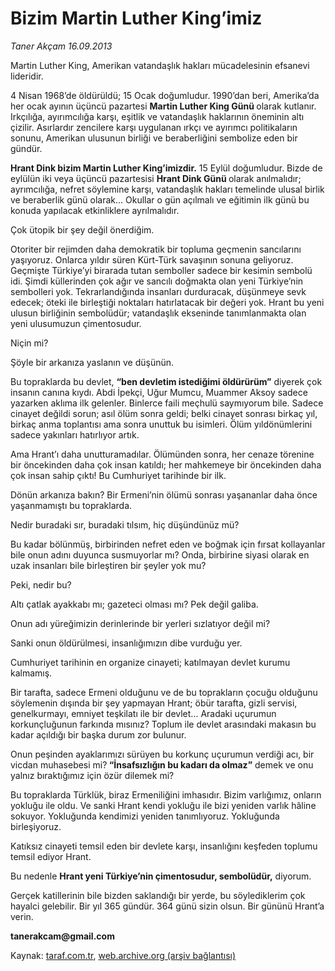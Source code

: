 # Bizim Martin Luther King’imiz

*Taner Akçam 16.09.2013*

<div class="yazi"><p>Martin Luther King, Amerikan vatandaşlık hakları mücadelesinin efsanevi lideridir.</p>
<p>4 Nisan 1968’de öldürüldü; 15 Ocak doğumludur. 1990’dan beri, Amerika’da her ocak ayının üçüncü pazartesi <strong>Martin Luther King Günü </strong>olarak kutlanır. Irkçılığa, ayırımcılığa karşı, eşitlik ve vatandaşlık haklarının öneminin altı çizilir. Asırlardır zencilere karşı uygulanan ırkçı ve ayırımcı politikaların sonunu, Amerikan ulusunun birliği ve beraberliğini sembolize eden bir gündür.</p>
<p><strong>Hrant Dink bizim Martin Luther King’imizdir.</strong> 15 Eylül doğumludur. Bizde de eylülün iki veya üçüncü pazartesisi <strong>Hrant Dink Günü </strong>olarak anılmalıdır; ayrımcılığa, nefret söylemine karşı, vatandaşlık hakları temelinde ulusal birlik ve beraberlik günü olarak... Okullar o gün açılmalı ve eğitimin ilk günü bu konuda yapılacak etkinliklere ayrılmalıdır.</p>
<p>Çok ütopik bir şey değil önerdiğim.</p>
<p>Otoriter bir rejimden daha demokratik bir topluma geçmenin sancılarını yaşıyoruz. Onlarca yıldır süren Kürt-Türk savaşının sonuna geliyoruz. Geçmişte Türkiye’yi birarada tutan semboller sadece bir kesimin sembolü idi. Şimdi küllerinden çok ağır ve sancılı doğmakta olan yeni Türkiye’nin sembolleri yok. Tekrarlandığında insanları durduracak, düşünmeye sevk edecek; öteki ile birleştiği noktaları hatırlatacak bir değeri yok. Hrant bu yeni ulusun birliğinin sembolüdür; vatandaşlık ekseninde tanımlanmakta olan yeni ulusumuzun çimentosudur.</p>
<p>Niçin mi?</p>
<p>Şöyle bir arkanıza yaslanın ve düşünün.</p>
<p>Bu topraklarda bu devlet, <strong>“ben devletim istediğimi öldürürüm”</strong> diyerek çok insanın canına kıydı. Abdi İpekçi, Uğur Mumcu, Muammer Aksoy sadece yazarken aklıma ilk gelenler. Binlerce faili meçhulü saymıyorum bile. Sadece cinayet değildi sorun; asıl ölüm sonra geldi; belki cinayet sonrası birkaç yıl, birkaç anma toplantısı ama sonra unuttuk bu isimleri. Ölüm yıldönümlerini sadece yakınları hatırlıyor artık.</p>
<p>Ama Hrant’ı daha unutturamadılar. Ölümünden sonra, her cenaze törenine bir öncekinden daha çok insan katıldı; her mahkemeye bir öncekinden daha çok insan sahip çıktı! Bu Cumhuriyet tarihinde bir ilk.</p>
<p>Dönün arkanıza bakın? Bir Ermeni’nin ölümü sonrası yaşananlar daha önce yaşanmamıştı bu topraklarda.</p>
<p>Nedir buradaki sır, buradaki tılsım, hiç düşündünüz mü?</p>
<p>Bu kadar bölünmüş, birbirinden nefret eden ve boğmak için fırsat kollayanlar bile onun adını duyunca susmuyorlar mı? Onda, birbirine siyasi olarak en uzak insanları bile birleştiren bir şeyler yok mu?</p>
<p>Peki, nedir bu?</p>
<p>Altı çatlak ayakkabı mı; gazeteci olması mı? Pek değil galiba.</p>
<p>Onun adı yüreğimizin derinlerinde bir yerleri sızlatıyor değil mi?</p>
<p>Sanki onun öldürülmesi, insanlığımızın dibe vurduğu yer.</p>
<p>Cumhuriyet tarihinin en organize cinayeti; katılmayan devlet kurumu kalmamış.</p>
<p>Bir tarafta, sadece Ermeni olduğunu ve de bu toprakların çocuğu olduğunu söylemenin dışında bir şey yapmayan Hrant; öbür tarafta, gizli servisi, genelkurmayı, emniyet teşkilatı ile bir devlet... Aradaki uçurumun korkunçluğunun farkında mısınız? Toplum ile devlet arasındaki makasın bu kadar açıldığı bir başka durum zor bulunur.</p>
<p>Onun peşinden ayaklarımızı sürüyen bu korkunç uçurumun verdiği acı, bir vicdan muhasebesi mi?<strong> “İnsafsızlığın bu kadarı da olmaz”</strong> demek ve onu yalnız bıraktığımız için özür dilemek mi?</p>
<p>Bu topraklarda Türklük, biraz Ermeniliğini imhasıdır. Bizim varlığımız, onların yokluğu ile oldu. Ve sanki Hrant kendi yokluğu ile bizi yeniden varlık hâline sokuyor. Yokluğunda kendimizi yeniden tanımlıyoruz. Yokluğunda birleşiyoruz.</p>
<p>Katıksız cinayeti temsil eden bir devlete karşı, insanlığını keşfeden toplumu temsil ediyor Hrant.</p>
<p>Bu nedenle <strong>Hrant yeni Türkiye’nin çimentosudur, sembolüdür,</strong> diyorum.</p>
<p>Gerçek katillerinin bile bizden saklandığı bir yerde, bu söylediklerim çok hayalci gelebilir. Bir yıl 365 gündür. 364 günü sizin olsun. Bir gününü Hrant’a verin.</p>
<p><strong>tanerakcam@gmail.com</strong></p>
</div>

Kaynak: [taraf.com.tr](http://www.taraf.com.tr:80/taner-akcam/makale-bizim-martin-luther-king-imiz.htm), [web.archive.org (arşiv bağlantısı)](http://web.archive.org/web/20130918061352/http://www.taraf.com.tr:80/taner-akcam/makale-bizim-martin-luther-king-imiz.htm)
